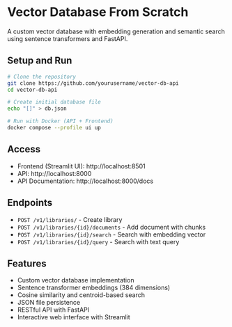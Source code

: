 # Vector Database From Scratch

A custom vector database with embedding generation and semantic search using sentence transformers and FastAPI.

## Setup and Run

```bash
# Clone the repository
git clone https://github.com/yourusername/vector-db-api
cd vector-db-api

# Create initial database file
echo "[]" > db.json

# Run with Docker (API + Frontend)
docker compose --profile ui up
```

## Access

- Frontend (Streamlit UI): http://localhost:8501
- API: http://localhost:8000
- API Documentation: http://localhost:8000/docs

## Endpoints

- `POST /v1/libraries/` - Create library
- `POST /v1/libraries/{id}/documents` - Add document with chunks
- `POST /v1/libraries/{id}/search` - Search with embedding vector
- `POST /v1/libraries/{id}/query` - Search with text query

## Features

- Custom vector database implementation
- Sentence transformer embeddings (384 dimensions)
- Cosine similarity and centroid-based search
- JSON file persistence
- RESTful API with FastAPI
- Interactive web interface with Streamlit
